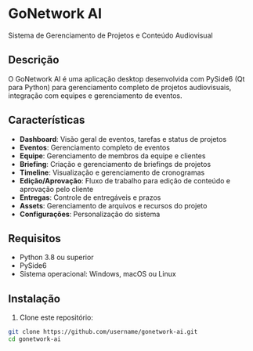 # GoNetwork AI

Sistema de Gerenciamento de Projetos e Conteúdo Audiovisual

## Descrição

O GoNetwork AI é uma aplicação desktop desenvolvida com PySide6 (Qt para Python) para gerenciamento completo de projetos audiovisuais, integração com equipes e gerenciamento de eventos.

## Características

- **Dashboard**: Visão geral de eventos, tarefas e status de projetos
- **Eventos**: Gerenciamento completo de eventos
- **Equipe**: Gerenciamento de membros da equipe e clientes
- **Briefing**: Criação e gerenciamento de briefings de projetos
- **Timeline**: Visualização e gerenciamento de cronogramas
- **Edição/Aprovação**: Fluxo de trabalho para edição de conteúdo e aprovação pelo cliente
- **Entregas**: Controle de entregáveis e prazos
- **Assets**: Gerenciamento de arquivos e recursos do projeto
- **Configurações**: Personalização do sistema

## Requisitos

- Python 3.8 ou superior
- PySide6
- Sistema operacional: Windows, macOS ou Linux

## Instalação

1. Clone este repositório:
```bash
git clone https://github.com/username/gonetwork-ai.git
cd gonetwork-ai